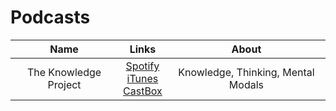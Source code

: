 # Podcasts

|          Name         |            Links           |       About       |
|:---------------------:|:--------------------------:|:-----------------:|
| The Knowledge Project | [Spotify][tkp1] <br> [iTunes][tkp2] <br> [CastBox][tkp3] | Knowledge, Thinking, Mental Modals |

[tkp1]: https://open.spotify.com/show/1VyK52NSZHaDKeMJzT4TSM
[tkp2]: https://itunes.apple.com/us/podcast/the-knowledge-project-a-farnam-street-podcast/id990149481?mt=2
[tkp3]: https://castbox.fm/channel/The-Knowledge-Project%3A-A-Farnam-Street-Podcast-id557?country=gb
